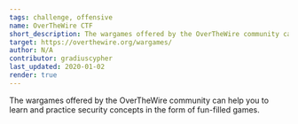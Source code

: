 ```yaml
---
tags: challenge, offensive 
name: OverTheWire CTF
short_description: The wargames offered by the OverTheWire community can help you to learn and practice security concepts in the form of fun-filled games.
target: https://overthewire.org/wargames/
author: N/A
contributor: gradiuscypher
last_updated: 2020-01-02
render: true
---
```


The wargames offered by the OverTheWire community can help you to learn and practice security concepts in the form of fun-filled games.